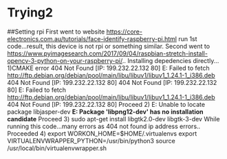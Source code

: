 # Trying2
##Setting rpi
First went to website https://core-electronics.com.au/tutorials/face-identify-raspberry-pi.html run 1st code...result, this device is not rpi or something similar.
Second went to https://www.pyimagesearch.com/2017/09/04/raspbian-stretch-install-opencv-3-python-on-your-raspberry-pi/.. Installing depedencies directly...
1)CMAKE error
  404  Not Found [IP: 199.232.22.132 80]
  E: Failed to fetch http://ftp.debian.org/debian/pool/main/libu/libuv1/libuv1_1.24.1-1_i386.deb  404  Not Found [IP: 199.232.22.132 80]
  404  Not Found [IP: 199.232.22.132 80]
  E: Failed to fetch http://ftp.debian.org/debian/pool/main/libu/libuv1/libuv1_1.24.1-1_i386.deb  404  Not Found [IP: 199.232.22.132 80]
  Proceed
2)
  E: Unable to locate package libjasper-dev
  **E: Package 'libpng12-dev' has no installation candidate**
  Proceed
3) sudo apt-get install libgtk2.0-dev libgtk-3-dev
   While running this code...many errors as 404 not found ip address errors..
   Proceeded
4) 
   export WORKON_HOME=$HOME/.virtualenvs
   export VIRTUALENVWRAPPER_PYTHON=/usr/bin/python3
   source /usr/local/bin/virtualenvwrapper.sh
